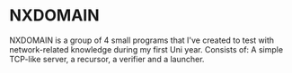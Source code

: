 # NXDOMAIN
NXDOMAIN is a group of 4 small programs that I've created to test with network-related knowledge during my first Uni year.
Consists of: A simple TCP-like server, a recursor, a verifier and a launcher.
